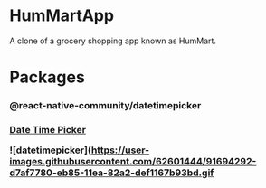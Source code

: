 # HumMartApp
A clone of a grocery shopping app known as HumMart. 

# Packages
<h3>@react-native-community/datetimepicker<h3>
<a href="https://www.npmjs.com/package/react-native-modal-datetime-picker"> Date Time Picker</a>

![datetimepicker](https://user-images.githubusercontent.com/62601444/91694292-d7af7780-eb85-11ea-82a2-def1167b93bd.gif





  
